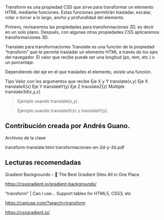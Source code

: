Transform es una propiedad CSS que sirve para transformar un elemento HTML mediante funciones. Estas funciones permitirán trasladar, escalar, rotar o torcer a lo largo, ancho y profundidad del elemento.

Primero, revisaremos las propiedades para transformaciones 2D, es decir en un solo plano. Después, con algunas otras propiedades CSS aplicaremos transformaciones 3D.

Translate para transformaciones
Translate es una función de la propiedad “transform” que te permite trasladar un elemento HTML a través de los ejes del navegador. El valor que recibe puede ser una longitud (px, rem, etc.) o un porcentaje.

Dependiendo del eje en el que traslades el elemento, existe una función.

Tipo	Valor con los argumentos que recibe
Eje X y Y	translate(x,y)
Eje X	translateX(x)
Eje Y	translateY(y)
Eje Z	translateZ(z)
Múltiple	translate3d(x,y,z)

>Ejemplo usando translate(x,y).

>Ejemplo usando translateX(x) y translateY(y).

## Contribución creada por Andrés Guano.

Archivos de la clase

transform-translate.html
transformaciones-en-2d-y-3d.pdf

## Lecturas recomendadas

Gradient Backgrounds – 🌈 The Best Gradient Sites All in One Place

https://cssgradient.io/gradient-backgrounds/


"transform" | Can I use... Support tables for HTML5, CSS3, etc

https://caniuse.com/?search=transform

https://cssgradient.io/